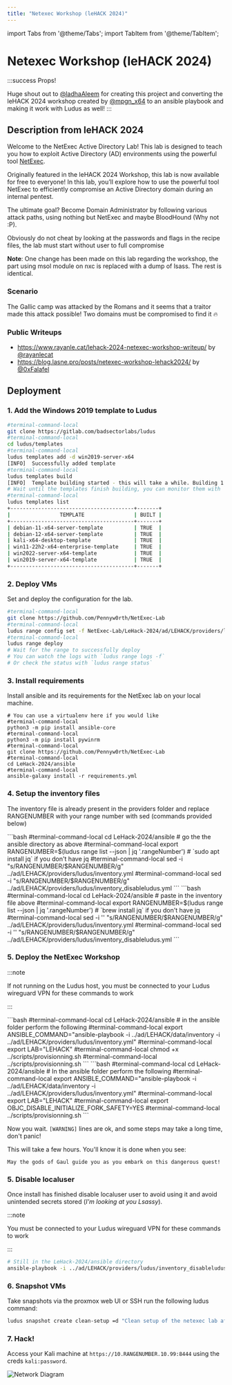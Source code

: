 ```yaml
---
title: "Netexec Workshop (leHACK 2024)"
---
```

import Tabs from '@theme/Tabs';
import TabItem from '@theme/TabItem';

# Netexec Workshop (leHACK 2024)

:::success Props!

Huge shout out to [@ladhaAleem](https://twitter.com/LadhaAleem) for creating this project and converting the leHACK 2024 workshop created by [@mpgn_x64](https://x.com/mpgn_x64) to an ansible playbook and making it work with Ludus as well!
:::

## Description from leHACK 2024

Welcome to the NetExec Active Directory Lab! This lab is designed to teach you how to exploit Active Directory (AD) environments using the powerful tool [NetExec](https://github.com/Pennyw0rth/NetExec).

Originally featured in the leHACK 2024 Workshop, this lab is now available for free to everyone! In this lab, you’ll explore how to use the powerful tool NetExec to efficiently compromise an Active Directory domain during an internal pentest.

The ultimate goal? Become Domain Administrator by following various attack paths, using nothing but NetExec and maybe BloodHound (Why not :P).

Obviously do not cheat by looking at the passwords and flags in the recipe files, the lab must start without user to full compromise

**Note**: One change has been made on this lab regarding the workshop, the part using msol module on nxc is replaced with a dump of lsass. The rest is identical.

### Scenario

The Gallic camp was attacked by the Romans and it seems that a traitor made this attack possible! Two domains must be compromised to find it 🔥

### Public Writeups

- https://www.rayanle.cat/lehack-2024-netexec-workshop-writeup/ by [@rayanlecat](https://x.com/rayanlecat)
- https://blog.lasne.pro/posts/netexec-workshop-lehack2024/ by [@0xFalafel](https://x.com/0xFalafel)



## Deployment

### 1. Add the Windows 2019 template to Ludus

```bash
#terminal-command-local
git clone https://gitlab.com/badsectorlabs/ludus
#terminal-command-local
cd ludus/templates
#terminal-command-local
ludus templates add -d win2019-server-x64
[INFO]  Successfully added template
#terminal-command-local
ludus templates build
[INFO]  Template building started - this will take a while. Building 1 template(s) at a time.
# Wait until the templates finish building, you can monitor them with `ludus templates logs -f` or `ludus templates status`
#terminal-command-local
ludus templates list
+----------------------------------------+-------+
|                TEMPLATE                | BUILT |
+----------------------------------------+-------+
| debian-11-x64-server-template          | TRUE  |
| debian-12-x64-server-template          | TRUE  |
| kali-x64-desktop-template              | TRUE  |
| win11-22h2-x64-enterprise-template     | TRUE  |
| win2022-server-x64-template            | TRUE  |
| win2019-server-x64-template            | TRUE  |
+----------------------------------------+-------+
```

### 2. Deploy VMs

Set and deploy the configuration for the lab.

```bash
#terminal-command-local
git clone https://github.com/Pennyw0rth/NetExec-Lab
#terminal-command-local
ludus range config set -f NetExec-Lab/LeHack-2024/ad/LEHACK/providers/ludus/config.yml
#terminal-command-local
ludus range deploy
# Wait for the range to successfully deploy
# You can watch the logs with `ludus range logs -f`
# Or check the status with `ludus range status`
```


### 3. Install requirements

Install ansible and its requirements for the NetExec lab on your local machine.

```shell-session
# You can use a virtualenv here if you would like
#terminal-command-local
python3 -m pip install ansible-core
#terminal-command-local
python3 -m pip install pywinrm
#terminal-command-local
git clone https://github.com/Pennyw0rth/NetExec-Lab
#terminal-command-local
cd LeHack-2024/ansible
#terminal-command-local
ansible-galaxy install -r requirements.yml
```

### 4. Setup  the inventory files

The inventory file is already present in the providers folder and replace RANGENUMBER with your range number with sed (commands provided below)


<Tabs groupId="operating-systems">
  <TabItem value="linux" label="Linux">
```bash
#terminal-command-local
cd LeHack-2024/ansible
# go the the ansible directory as above
#terminal-command-local
export RANGENUMBER=$(ludus range list --json | jq '.rangeNumber')
# `sudo apt install jq` if you don't have jq
#terminal-command-local
sed -i "s/RANGENUMBER/$RANGENUMBER/g" ../ad/LEHACK/providers/ludus/inventory.yml
#terminal-command-local
sed -i "s/RANGENUMBER/$RANGENUMBER/g" ../ad/LEHACK/providers/ludus/inventory_disableludus.yml
```
  </TabItem>
  <TabItem value="macos" label="macOS">
```bash
#terminal-command-local
cd LeHack-2024/ansible
# paste in the inventory file above
#terminal-command-local
export RANGENUMBER=$(ludus range list --json | jq '.rangeNumber')
# `brew install jq` if you don't have jq
#terminal-command-local
sed -i '' "s/RANGENUMBER/$RANGENUMBER/g" ../ad/LEHACK/providers/ludus/inventory.yml
#terminal-command-local
sed -i '' "s/RANGENUMBER/$RANGENUMBER/g" ../ad/LEHACK/providers/ludus/inventory_disableludus.yml
```
  </TabItem>
</Tabs>


### 5. Deploy the NetExec Workshop

:::note

If not running on the Ludus host, you must be connected to your Ludus wireguard VPN for these commands to work

:::

<Tabs groupId="operating-systems">
  <TabItem value="linux" label="Linux">
```bash
#terminal-command-local
cd LeHack-2024/ansible
# in the ansible folder perform the following
#terminal-command-local
export ANSIBLE_COMMAND="ansible-playbook -i ../ad/LEHACK/data/inventory -i ../ad/LEHACK/providers/ludus/inventory.yml"
#terminal-command-local
export LAB="LEHACK"
#terminal-command-local
chmod +x ../scripts/provisionning.sh
#terminal-command-local
../scripts/provisionning.sh
```
  </TabItem>
  <TabItem value="macos" label="macOS">
```bash
#terminal-command-local
cd LeHack-2024/ansible
# In the ansible folder perform the following
#terminal-command-local
export ANSIBLE_COMMAND="ansible-playbook -i ../ad/LEHACK/data/inventory -i ../ad/LEHACK/providers/ludus/inventory.yml"
#terminal-command-local
export LAB="LEHACK"
#terminal-command-local
export OBJC_DISABLE_INITIALIZE_FORK_SAFETY=YES
#terminal-command-local
../scripts/provisionning.sh
```
  </TabItem>
</Tabs>

Now you wait. `[WARNING]` lines are ok, and some steps may take a long time, don't panic!

This will take a few hours. You'll know it is done when you see:

```
May the gods of Gaul guide you as you embark on this dangerous quest!
```

### 5. Disable localuser

Once install has finished disable localuser user to avoid using it and avoid unintended secrets stored (*I'm looking at you Lsassy*).

:::note

You must be connected to your Ludus wireguard VPN for these commands to work

:::
```bash
# Still in the LeHack-2024/ansible directory
ansible-playbook -i ../ad/LEHACK/providers/ludus/inventory_disableludus.yml disable_localuser.yml reboot.yml
```


### 6. Snapshot VMs

Take snapshots via the proxmox web UI or SSH run the following ludus command:

```bash
ludus snapshot create clean-setup =d "Clean setup of the netexec lab after ansible run"
```

### 7. Hack!

Access your Kali machine at `https://10.RANGENUMBER.10.99:8444` using the creds `kali:password`.

![Network Diagram](/img/envs/netexec.png)
